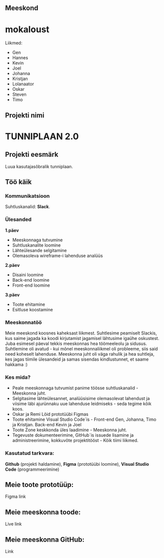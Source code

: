 ## Meeskond
# mokaloust

Liikmed:
- Gen  
- Hannes 
- Kevin
- Joel
- Johanna
- Kristjan
- Lolanaator
- Oskar
- Steven
- Timo

## Projekti nimi
# TUNNIPLAAN 2.0

## Projekti eesmärk
Luua kasutajasõbralik tunniplaan. 

## Töö käik

### Kommunikatsioon
Suhtluskanalid: **Slack**.

### Ülesanded
**1.päev**
- Meeskonnaga tutvumine
- Suhtluskanalite loomine
- Lähteülesande selgitamine
- Olemasoleva wireframe-i lahenduse analüüs

**2.päev**
- Disaini loomine
- Back-end loomine
- Front-end loomine

**3.päev**
- Toote ehitamine
- Esitluse koostamine

### Meeskonnatöö
Meie meeskond koosnes kaheksast liikmest. Suhtlesime peamiselt Slackis, kus saime jagada ka koodi kirjutamist jagamisel lähtusime igaühe oskustest. 
Juba esimesel päeval tekkis meeskonnas hea töömeeleolu ja sidusus. Suhtlemine oli avatud - kui mõnel meeskonnaliikmel oli probleeme, siis said need koheselt lahenduse. Meeskonna juht oli väga rahulik ja hea suhtleja, kes jagas tiimile ülesandeid ja samas sisendas kindlustunnet, et saame hakkama :)

### Kes mida?
- Peale meeskonnaga tutvumist panime töösse suhtluskanalid - Meeskonna juht.
- Selgitasime lähteülesannet, analüüsisime olemasolevat lahendust ja viisime läbi ajurünnaku uue lahenduse leidmiseks - seda tegime kõik koos.
- Oskar ja Remi Lõid prototüübi Figmas
- Toote ehitamine Visual Studio Code´is - Front-end Gen, Johanna, Timo ja Kristjan. Back-end Kevin ja Joel
- Toote Zone keskkonda üles laadimine - Meeskonna juht.
- Tegevuste dokumenteerimine, GitHub´is issuede lisamine ja administreerimine, kokkuvõte projektitööst - Kõik tiimi liikmed.

### Kasutatud tarkvara:
**Github** (projekti haldamine), **Figma** (prototüübi loomine), **Visual Studio Code** (programmeerimine)

## Meie toote prototüüp:

Figma link

## Meie meeskonna toode:

Live link

## Meie meeskonna GitHub:

Link







